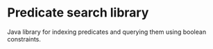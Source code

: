 <!-- Copyright Yahoo. Licensed under the terms of the Apache 2.0 license. See LICENSE in the project root. -->
# Predicate search library

Java library for indexing predicates and querying them using boolean constraints.
